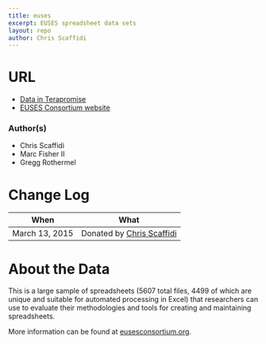 ```yaml
---
title: euses
excerpt: EUSES spreadsheet data sets
layout: repo
author: Chris Scaffidi
---
```


# URL
  * [Data in Terapromise](https://terapromise.csc.ncsu.edu:8443/svn/repo/spreadsheet/euses)
  * [EUSES Consortium website](http://eusesconsortium.org/)

### Author(s)

 * Chris Scaffidi
 * Marc Fisher II 
 * Gregg Rothermel

# Change Log

When | What
---- | ----
March 13, 2015| Donated by [Chris Scaffidi](/repo/people/data-donors/promise4.html)


# About the Data

This is a large sample of spreadsheets (5607 total files, 4499 of which are unique and suitable 
for automated processing in Excel) that researchers can use to evaluate their methodologies and 
tools for creating and maintaining spreadsheets.

More information can be found at [eusesconsortium.org](http://eusesconsortium.org/).

